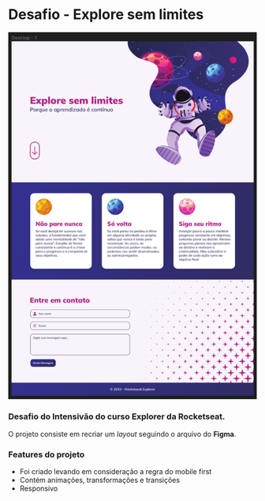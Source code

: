 # Desafio - Explore sem limites

![](assets/project.png)

### Desafio do Intensivão do curso Explorer da Rocketseat.

O projeto consiste em recriar um _layout_ seguindo o arquivo do **Figma**.
### Features do projeto
- Foi criado levando em consideração a regra do mobile first
- Contém animações, transformações e transições
- Responsivo


